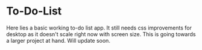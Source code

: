 # To-Do-List

Here lies a basic working to-do list app. It still needs css improvements for desktop as it doesn't scale right now with screen size.
This is going towards a larger project at hand. Will update soon. 
